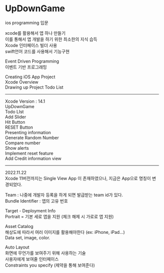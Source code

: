 # UpDownGame

ios programming 입문   
   
xcode를 활용해서 앱 하나 만들기   
이를 통해서 앱 개발을 하기 위한 최소한의 지식 습득   
Xcode 인터페이스 빌더 사용   
swift언어 코드를 사용해서 기능구현   
   
Event Driven Programming   
이벤트 기반 프로그래밍   
   
Creating iOS App Project   
Xcode Overview   
Drawing up Project Todo List   
***   
Xcode Version : 14.1   
UpDownGame   
Todo LIst   
Add Slider   
Hit Button   
RESET Button   
Presenting information   
Generate Random Number   
Compare number   
Show alerts   
Implement reset feature   
Add Credit information view   
***
2022.11.22   
Xcode 11버전까지는 Single View App 이 존재하였으나, 지금은 App으로 명칭이 변경되었다.   
   
Team : 나중에 개발자 등록을 하게 되면 발급받는 team id가 있다.   
Bundle Identifier : 앱의 고유 번호   
   
Target - Deployment Info   
Portrait = 	기본 세로 앱을 지원 (체크 해제 시 가로로 앱 지원)   
   
Asset Catalog   
해상도에 따라서 여러 이미지를 활용해야한다 (ex: iPhone, iPad…)   
Data set, image, color.     
   
Auto Layout   
화면에 무언가를 보여주기 위해 사용하는 기술   
사용자에게 보여줄 인터페이스   
Constraints you specify (제약을 통해 보여준다)   

